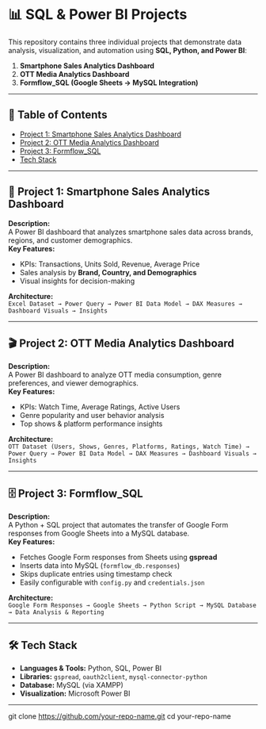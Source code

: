 # 📊 SQL & Power BI Projects

This repository contains three individual projects that demonstrate data analysis, visualization, and automation using **SQL, Python, and Power BI**:

1. **Smartphone Sales Analytics Dashboard**
2. **OTT Media Analytics Dashboard**
3. **Formflow_SQL (Google Sheets → MySQL Integration)**

---

## 📑 Table of Contents
- [Project 1: Smartphone Sales Analytics Dashboard](#project-1-smartphone-sales-analytics-dashboard)
- [Project 2: OTT Media Analytics Dashboard](#project-2-ott-media-analytics-dashboard)
- [Project 3: Formflow_SQL](#project-3-formflow_sql)
- [Tech Stack](#tech-stack)

---

## 🚀 Project 1: Smartphone Sales Analytics Dashboard
**Description:**  
A Power BI dashboard that analyzes smartphone sales data across brands, regions, and customer demographics.  
**Key Features:**  
- KPIs: Transactions, Units Sold, Revenue, Average Price  
- Sales analysis by **Brand, Country, and Demographics**  
- Visual insights for decision-making  

**Architecture:**  
`Excel Dataset → Power Query → Power BI Data Model → DAX Measures → Dashboard Visuals → Insights`

---

## 🎬 Project 2: OTT Media Analytics Dashboard
**Description:**  
A Power BI dashboard to analyze OTT media consumption, genre preferences, and viewer demographics.  
**Key Features:**  
- KPIs: Watch Time, Average Ratings, Active Users  
- Genre popularity and user behavior analysis  
- Top shows & platform performance insights  

**Architecture:**  
`OTT Dataset (Users, Shows, Genres, Platforms, Ratings, Watch Time) → Power Query → Power BI Data Model → DAX Measures → Dashboard Visuals → Insights`

---

## 🗄️ Project 3: Formflow_SQL
**Description:**  
A Python + SQL project that automates the transfer of Google Form responses from Google Sheets into a MySQL database.  
**Key Features:**  
- Fetches Google Form responses from Sheets using **gspread**  
- Inserts data into MySQL (`formflow_db.responses`)  
- Skips duplicate entries using timestamp check  
- Easily configurable with `config.py` and `credentials.json`  

**Architecture:**  
`Google Form Responses → Google Sheets → Python Script → MySQL Database → Data Analysis & Reporting`

---

## 🛠️ Tech Stack
- **Languages & Tools:** Python, SQL, Power BI  
- **Libraries:** `gspread`, `oauth2client`, `mysql-connector-python`  
- **Database:** MySQL (via XAMPP)  
- **Visualization:** Microsoft Power BI  

---
   git clone https://github.com/your-repo-name.git
   cd your-repo-name
